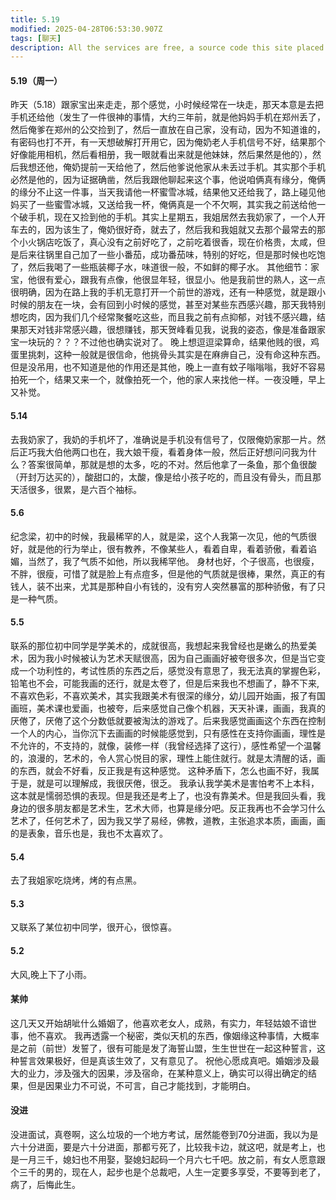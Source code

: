 ```yaml
---
title: 5.19
modified: 2025-04-28T06:53:30.907Z
tags: [聊天]
description: All the services are free, a source code this site placed on github repository and intergration with netlify service, another service that you can use is github page for hosting your own static site.
---
```

#### 5.19（周一）
昨天（5.18）跟家宝出来走走，那个感觉，小时候经常在一块走，那天本意是去把手机还给他（发生了一件很神的事情，大约三年前，就是他妈妈手机在郑州丢了，然后俺爹在郑州的公交捡到了，然后一直放在自己家，没有动，因为不知道谁的，有密码也打不开，有一天想破解打开用它，因为俺奶老人手机信号不好，结果那个好像能用相机，然后看相册，我一眼就看出来就是他妹妹，然后果然是他的），然后我想还他，俺奶提前一天给他了，然后他爹说他家从未丢过手机。其实那个手机必然是他的，因为证据确凿，然后我跟他聊起来这个事，他说咱俩真有缘分，俺俩的缘分不止这一件事，当天我请他一杯蜜雪冰城，结果他又还给我了，路上碰见他妈买了一些蜜雪冰城，又送给我一杯，俺俩真是一个不欠啊，其实我之前送给他一个破手机，现在又捡到他的手机。其实上星期五，我姐居然去我奶家了，一个人开车去的，因为该生了，俺奶很好奇，就去了，然后我和我姐就又去那个最常去的那个小火锅店吃饭了，真心没有之前好吃了，之前吃着很香，现在价格贵，太咸，但是后来往锅里自己加了一些小番茄，成功番茄味，特别的好吃，但是那时候也吃饱了，然后我喝了一些瓶装椰子水，味道很一般，不如鲜的椰子水。
其他细节：家宝，他很有爱心，跟我有点像，他很显年轻，很显小。他是我前世的熟人，这一点很明确，因为在路上我的手机无意打开一个前世的游戏，还有一种感觉，就是跟小时候的朋友在一块，会有回到小时候的感觉，甚至对某些东西感兴趣，那天我特别想吃肉，因为我们几个经常聚餐吃这些，而且我之前有点抑郁，对钱不感兴趣，结果那天对钱非常感兴趣，很想赚钱，那天贺峰看见我，说我的姿态，像是准备跟家宝一块玩的？？？不过他也确实说对了。
晚上想逗逗梁算命，结果他贱的很，鸡蛋里挑刺，这种一般就是很信命，他挑骨头其实是在麻痹自己，没有命这种东西。但是没吊用，也不知道是他的作用还是其他，晚上一直有蚊子嗡嗡嗡，我好不容易拍死一个，结果又来一个，就像拍死一个，他的家人来找他一样。一夜没睡，早上又补觉。
#### 5.14
去我奶家了，我奶的手机坏了，准确说是手机没有信号了，仅限俺奶家那一片。然后正巧我大伯他两口也在，我大娘干瘦，看着身体一般，然后正好想问问我为什么？答案很简单，那就是想的太多，吃的不对。然后他拿了一条鱼，那个鱼很酸（开封万达买的），酸甜口的，太酸，像是给小孩子吃的，而且没有骨头，而且那天活很多，很累，是六百个袖标。
#### 5.6
纪念梁，初中的时候，我最稀罕的人，就是梁，这个人我第一次见，他的气质很好，就是他的行为举止，很有教养，不像某些人，看着自卑，看着骄傲，看着谄媚，当然了，我了气质不如他，所以我稀罕他。
身材也好，个子很高，也很瘦，不胖，很瘦，可惜了就是脸上有点痘多，但是他的气质就是很棒，果然，真正的有钱人，装不出来，尤其是那种自小有钱的，没有穷人突然暴富的那种骄傲，有了只是一种气质。
#### 5.5
联系的那位初中同学是学美术的，成就很高，我想起来我曾经也是嫩么的热爱美术，因为我小时候被认为艺术天赋很高，因为自己画画好被夸很多次，但是当它变成一个功利性的，考试性质的东西之后，感觉没有意思了，我无法真的掌握色彩，铅笔也不会，可能我画的还行，就是太卷了，但是后来我也不想画了，静不下来,不喜欢色彩，不喜欢美术，其实我跟美术有很深的缘分，幼儿园开始画，报了有国画班，美术课也爱画，也被夸，后来感觉自己像个机器，天天补课，画画，我真的厌倦了，厌倦了这个分数低就要被淘汰的游戏了。后来我感觉画画这个东西在控制一个人的内心，当你沉下去画画的时候能感觉到，只有感性在支持你画画，理性是不允许的，不支持的，就像，装修一样（我曾经选择了这行），感性希望一个温馨的，浪漫的，艺术的，令人赏心悦目的家，理性上能住就行。就是太清醒的话，画的东西，就会不好看，反正我是有这种感觉。
这种矛盾下，怎么也画不好，我属于是，就是可以理解成，我很厌倦，很乏。
我承认我学美术是害怕考不上本科，这本就是懦弱恐惧的表现。但是我还是考上了，也没有靠美术。但是我回头看，我身边的很多朋友都是艺术生，艺术大师，也算是缘分吧。反正我再也不会学习什么艺术了，任何艺术了，因为我又学了易经，佛教，道教，主张追求本质，画画，画的是表象，音乐也是，我也不太喜欢了。
#### 5.4
去了我姐家吃烧烤，烤的有点黑。
#### 5.3
又联系了某位初中同学，很开心，很惊喜。
#### 5.2
大风,晚上下了小雨。
#### 某帅
这几天又开始胡呲什么婚姻了，他喜欢老女人，成熟，有实力，年轻姑娘不谙世事，他不喜欢。
我再透露一个秘密，类似天机的东西，像姻缘这种事情，大概率是之前（前世）发誓了，很有可能是发了海誓山盟，生生世世在一起这种誓言，这种誓言效果极好，但是真该生效了，又有意见了。
祝他心愿成真吧。婚姻涉及最大的业力，涉及强大的因果，涉及宿命，在某种意义上，确实可以得出确定的结果，但是因果业力不可说，不可言，自己才能找到，才能明白。
#### 没进
没进面试，真卷啊，这么垃圾的一个地方考试，居然能卷到70分进面，我以为是六十分进面，要是六十分进面，那都亏死了，比较我卡边，就这吧，就是考上，也是一月三千，媳妇也不用娶，娶媳妇起码一个月六七千吧。放之前，有女人愿意跟个三千的男的，现在人，起步也是个总裁吧，人生一定要多享受，不要等到老了，病了，后悔此生。
